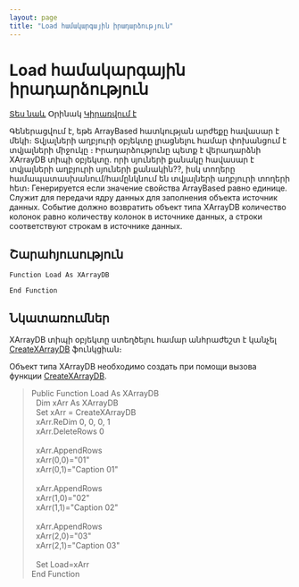 ```yaml
---
layout: page
title: "Load համակարգային իրադարձություն"
---
```


# Load  համակարգային իրադարձություն

[Տես նաև](../Functions/Functions/CreateXArrayDB.html) Օրինակ [Կիրառվում է](../Functions/Asdata.md)

Գեներացվում է, եթե ArrayBased հատկության արժեքը հավասար է մեկի։ Տվյալների աղբյուրի օբյեկտը լրացնելու համար փոխանցում է տվյալների միջուկը ։ Իրադարձությունը պետք է վերադարձնի XArrayDB տիպի օբյեկտը. որի սյուների քանակը հավասար է տվյալների աղբյուրի սյուների քանակին??, իսկ տողերը համապատասխանում/համընկնում են տվյալների աղբյուրի տողերի հետ։
Генерируется если значение свойства ArrayBased равно единице. Служит для передачи ядру данных для заполнения объекта источник данных. Событие должно возвратить объект типа XArrayDB количество колонок равно количеству колонок в источнике данных, а строки соответствуют строкам в источнике данных.


## Շարահյուսություն

```as4x
Function Load As XArrayDB

End Function
```

## Նկատառումներ

XArrayDB տիպի օբյեկտը ստեղծելու համար անհրաժեշտ է կանչել [CreateXArrayDB](../Functions/Functions/CreateXArrayDB.html) ֆունկցիան։

Объект типа XArrayDB необходимо создать при помощи вызова функции [CreateXArrayDB](../Functions/Functions/CreateXArrayDB.html).

<blockquote>

Public Function Load As XArrayDB<br>
&nbsp; Dim xArr As XArrayDB<br>
&nbsp; Set xArr = CreateXArrayDB<br>
&nbsp; xArr.ReDim 0, 0, 0, 1<br>
&nbsp; xArr.DeleteRows 0<br>
<br>
&nbsp; xArr.AppendRows<br>
&nbsp; xArr(0,0)=&quot;01&quot;<br>
&nbsp; xArr(0,1)=&quot;Caption 01&quot;<br>
<br>
&nbsp; xArr.AppendRows<br>
&nbsp; xArr(1,0)=&quot;02&quot;<br>
&nbsp; xArr(1,1)=&quot;Caption 02&quot;<br>
<br>
&nbsp; xArr.AppendRows<br>
&nbsp; xArr(2,0)=&quot;03&quot;<br>
&nbsp; xArr(2,1)=&quot;Caption 03&quot;<br>
<br>
&nbsp; Set Load=xArr<br>
End Function

</blockquote>
